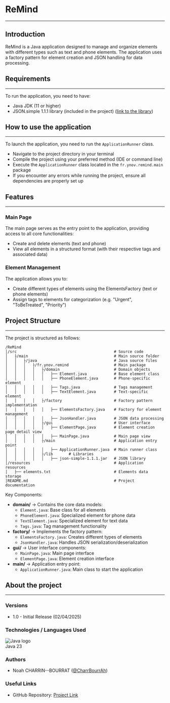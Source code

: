# ReMind

***

## Introduction

ReMind is a Java application
designed to manage and organize elements with different types such as text and phone elements.
The application uses a factory pattern for element creation and JSON handling for data processing.

## Requirements
***

To run the application, you need to have:
* Java JDK (11 or higher)
* JSON.simple 1.1.1 library (included in the project) ([link to the library](https://code.google.com/archive/p/json-simple/))

## How to use the application
***

To launch the application, you need to run the `ApplicationRunner` class.

* Navigate to the project directory in your terminal
* Compile the project using your preferred method (IDE or command line)
* Execute the `ApplicationRunner` class located in the `fr.ynov.remind.main` package
* If you encounter any errors while running the project, ensure all dependencies are properly set up

## Features
***

### Main Page

The main page serves as the entry point to the application, providing access to all core functionalities:
* Create and delete elements (text and phone)
* View all elements in a structured format (with their respective tags and associated data)

### Element Management

The application allows you to:
* Create different types of elements using the ElementsFactory (text or phone elements)
* Assign tags to elements for categorization (e.g. "Urgent", "ToBeTreated", "Priority")

## Project Structure
***
The project is structured as follows:

```
/ReMind
│/src                                           # Source code
│   ├/main                                      # Main source folder
│   │   ├/java                                  # Java source files
│   │   │   ├/fr.ynov.remind                    # Main package
│   │   │   │   ├/domain                        # Domain objects
│   │   │   │   │   ├── Element.java            # Base element class
│   │   │   │   │   ├── PhoneElement.java       # Phone-specific element
│   │   │   │   │   ├── Tags.java               # Tags management
│   │   │   │   │   ├── TextElement.java        # Text-specific element
│   │   │   │   ├/factory                       # Factory pattern implementation
│   │   │   │   │   ├── ElementsFactory.java    # Factory for element management
│   │   │   │   │   ├── JsonHandler.java        # JSON data processing
│   │   │   │   ├/gui                           # User interface
│   │   │   │   │   ├── ElementPage.java        # Element creation page detail view
│   │   │   │   │   ├── MainPage.java           # Main page view
│   │   │   │   ├/main                          # Application entry point
│   │   │   │   │   ├── ApplicationRunner.java  # Main runner class
│   │   │   │   ├/lib       # Libraries
│   │   │   │   │   ├── json-simple-1.1.1.jar   # JSON library
│/resources                                     # Application resources
│   ├── elements.txt                            # Elements data storage
│README.md                                      # Project documentation
```

Key Components:

* **domain/** → Contains the core data models:
    * `Element.java`: Base class for all elements
    * `PhoneElement.java`: Specialized element for phone data
    * `TextElement.java`: Specialized element for text data
    * `Tags.java`: Tag management functionality
* **factory/** → Implements the factory pattern:
    * `ElementsFactory.java`: Creates different types of elements
    * `JsonHandler.java`: Handles JSON serialization/deserialization
* **gui/** → User interface components:
    * `MainPage.java`: Main page interface
    * `ElementPage.java`: Element creation interface
* **main/** → Application entry point:
    * `ApplicationRunner.java`: Main class to start the application

## About the project
***

### Versions

* 1.0 - Initial Release (02/04/2025)

### Technologies / Languages Used
<img src="https://skillicons.dev/icons?i=java" alt="Java logo"><br>
Java 23

### Authors

* Noah CHARRIN--BOURRAT ([@CharrBourrAh](https://github.com/CharrBourrAh))

### Useful Links

* GitHub Repository: [Project Link](https://github.com/CharrBourrAh/ReMind)
